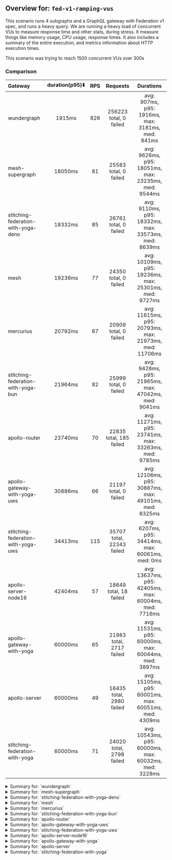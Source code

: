 ## Overview for: `fed-v1-ramping-vus`


This scenario runs 4 subgraphs and a GraphQL gateway with Federation v1 spec, and runs a heavy query. We are running a heavy load of concurrent VUs to measure response time and other stats, during stress. It measure things like memory usage, CPU usage, response times. It also includes a summary of the entire execution, and metrics information about HTTP execution times.


This scenario was trying to reach 1500 concurrent VUs over 300s


### Comparison


| Gateway                             | duration(p95)⬇️ |  RPS  |         Requests          |                       Durations                        |
| :---------------------------------- | :-------------: | :---: | :-----------------------: | :----------------------------------------------------: |
| wundergraph                         |     1915ms      |  826  |  256223 total, 0 failed   |    avg: 907ms, p95: 1916ms, max: 3181ms, med: 841ms    |
| mesh-supergraph                     |     18050ms     |  81   |   25583 total, 0 failed   |  avg: 9626ms, p95: 18051ms, max: 23235ms, med: 9544ms  |
| stitching-federation-with-yoga-deno |     18332ms     |  85   |   26761 total, 0 failed   |  avg: 9110ms, p95: 18332ms, max: 33573ms, med: 8639ms  |
| mesh                                |     19236ms     |  77   |   24350 total, 0 failed   | avg: 10109ms, p95: 19236ms, max: 25301ms, med: 9727ms  |
| mercurius                           |     20792ms     |  67   |   20909 total, 0 failed   | avg: 11615ms, p95: 20793ms, max: 21973ms, med: 11706ms |
| stitching-federation-with-yoga-bun  |     21964ms     |  82   |   25999 total, 0 failed   |  avg: 9428ms, p95: 21965ms, max: 47042ms, med: 9041ms  |
| apollo-router                       |     23740ms     |  70   |  22835 total, 185 failed  | avg: 11271ms, p95: 23741ms, max: 33263ms, med: 9785ms  |
| apollo-gateway-with-yoga-uws        |     30886ms     |  66   |   21197 total, 0 failed   | avg: 12106ms, p95: 30887ms, max: 49101ms, med: 8325ms  |
| stitching-federation-with-yoga-uws  |     34413ms     |  115  | 35707 total, 22343 failed |   avg: 6207ms, p95: 34414ms, max: 60061ms, med: 0ms    |
| apollo-server-node16                |     42404ms     |  57   |  18649 total, 18 failed   | avg: 13637ms, p95: 42405ms, max: 60004ms, med: 7716ms  |
| apollo-gateway-with-yoga            |     60000ms     |  65   | 21983 total, 2717 failed  | avg: 11531ms, p95: 60000ms, max: 60044ms, med: 3897ms  |
| apollo-server                       |     60000ms     |  49   | 16435 total, 2980 failed  | avg: 15105ms, p95: 60001ms, max: 60051ms, med: 4309ms  |
| stitching-federation-with-yoga      |     60000ms     |  71   | 24020 total, 2798 failed  | avg: 10543ms, p95: 60000ms, max: 60032ms, med: 3228ms  |



<details>
  <summary>Summary for: `wundergraph`</summary>

  **K6 Output**




```
     ✓ response code was 200
     ✓ no graphql errors
     ✓ valid response structure

     checks.........................: 100.00% ✓ 768669     ✗ 0     
     data_received..................: 1.3 GB  4.1 MB/s
     data_sent......................: 304 MB  981 kB/s
     http_req_blocked...............: avg=847.5µs  min=900ns  med=1.8µs    max=1.21s p(90)=3µs     p(95)=3.7µs  
     http_req_connecting............: avg=834.73µs min=0s     med=0s       max=1.21s p(90)=0s      p(95)=0s     
     http_req_duration..............: avg=906.83ms min=6.4ms  med=841.39ms max=3.18s p(90)=1.66s   p(95)=1.91s  
       { expected_response:true }...: avg=906.83ms min=6.4ms  med=841.39ms max=3.18s p(90)=1.66s   p(95)=1.91s  
     http_req_failed................: 0.00%   ✓ 0          ✗ 256223
     http_req_receiving.............: avg=5.09ms   min=13.5µs med=27.2µs   max=1.07s p(90)=167.3µs p(95)=642.2µs
     http_req_sending...............: avg=1.67ms   min=5.8µs  med=10.2µs   max=1.07s p(90)=22.7µs  p(95)=98.2µs 
     http_req_tls_handshaking.......: avg=0s       min=0s     med=0s       max=0s    p(90)=0s      p(95)=0s     
     http_req_waiting...............: avg=900.06ms min=6.35ms med=837.7ms  max=3.1s  p(90)=1.64s   p(95)=1.88s  
     http_reqs......................: 256223  826.516144/s
     iteration_duration.............: avg=925.37ms min=6.92ms med=855.31ms max=3.63s p(90)=1.7s    p(95)=1.96s  
     iterations.....................: 256223  826.516144/s
     vus............................: 9       min=9        max=1499
     vus_max........................: 1500    min=1500     max=1500
```


**Performance Overview**


<img src="https://imagedelivery.net/KYe9TScr4TldYHA48pczVg/ddeb7050-dcaf-4c1c-2cb2-2d62d7b36e00/public" alt="Performance Overview" />


**HTTP Overview**


<img src="https://imagedelivery.net/KYe9TScr4TldYHA48pczVg/62b3a78b-3333-4ea7-e1d9-4127188c2200/public" alt="HTTP Overview" />


  </details>

<details>
  <summary>Summary for: `mesh-supergraph`</summary>

  **K6 Output**




```
     ✓ response code was 200
     ✗ no graphql errors
      ↳  98% — ✓ 25275 / ✗ 308
     ✗ valid response structure
      ↳  0% — ✓ 0 / ✗ 25583

     checks.........................: 66.26% ✓ 50858     ✗ 25891 
     data_received..................: 132 MB 421 kB/s
     data_sent......................: 30 MB  97 kB/s
     http_req_blocked...............: avg=52.65µs min=1.4µs  med=2.7µs  max=43.74ms  p(90)=5µs    p(95)=224.18µs
     http_req_connecting............: avg=44.41µs min=0s     med=0s     max=42.89ms  p(90)=0s     p(95)=155.69µs
     http_req_duration..............: avg=9.62s   min=1.06s  med=9.54s  max=23.23s   p(90)=16.95s p(95)=18.05s  
       { expected_response:true }...: avg=9.62s   min=1.06s  med=9.54s  max=23.23s   p(90)=16.95s p(95)=18.05s  
     http_req_failed................: 0.00%  ✓ 0         ✗ 25583 
     http_req_receiving.............: avg=84.46µs min=25.3µs med=66.5µs max=107.39ms p(90)=94µs   p(95)=105.1µs 
     http_req_sending...............: avg=56.72µs min=9µs    med=16.4µs max=181.53ms p(90)=36.1µs p(95)=66.5µs  
     http_req_tls_handshaking.......: avg=0s      min=0s     med=0s     max=0s       p(90)=0s     p(95)=0s      
     http_req_waiting...............: avg=9.62s   min=1.06s  med=9.54s  max=23.23s   p(90)=16.95s p(95)=18.05s  
     http_reqs......................: 25583  81.788039/s
     iteration_duration.............: avg=9.62s   min=1.06s  med=9.54s  max=23.23s   p(90)=16.95s p(95)=18.05s  
     iterations.....................: 25583  81.788039/s
     vus............................: 45     min=0       max=1498
     vus_max........................: 1500   min=1216    max=1500
```


**Performance Overview**


<img src="https://imagedelivery.net/KYe9TScr4TldYHA48pczVg/0aaf24cc-5634-46d1-f998-b755bdccdf00/public" alt="Performance Overview" />


**HTTP Overview**


<img src="https://imagedelivery.net/KYe9TScr4TldYHA48pczVg/a4e1fd8b-adc7-49f2-fb46-1de788586800/public" alt="HTTP Overview" />


  </details>

<details>
  <summary>Summary for: `stitching-federation-with-yoga-deno`</summary>

  **K6 Output**




```
     ✓ response code was 200
     ✗ no graphql errors
      ↳  98% — ✓ 26318 / ✗ 443
     ✗ valid response structure
      ↳  98% — ✓ 26318 / ✗ 443

     checks.........................: 98.89% ✓ 79397     ✗ 886   
     data_received..................: 139 MB 448 kB/s
     data_sent......................: 32 MB  102 kB/s
     http_req_blocked...............: avg=43.94µs  min=1µs      med=2.4µs  max=21.86ms p(90)=4.59µs p(95)=182.9µs
     http_req_connecting............: avg=34.62µs  min=0s       med=0s     max=21.8ms  p(90)=0s     p(95)=117.5µs
     http_req_duration..............: avg=9.11s    min=626.58ms med=8.63s  max=33.57s  p(90)=16.04s p(95)=18.33s 
       { expected_response:true }...: avg=9.11s    min=626.58ms med=8.63s  max=33.57s  p(90)=16.04s p(95)=18.33s 
     http_req_failed................: 0.00%  ✓ 0         ✗ 26761 
     http_req_receiving.............: avg=111.94µs min=17.1µs   med=34.9µs max=37.3ms  p(90)=85µs   p(95)=113.8µs
     http_req_sending...............: avg=75.01µs  min=6.4µs    med=13µs   max=24.36ms p(90)=50.8µs p(95)=96.9µs 
     http_req_tls_handshaking.......: avg=0s       min=0s       med=0s     max=0s      p(90)=0s     p(95)=0s     
     http_req_waiting...............: avg=9.11s    min=626.5ms  med=8.63s  max=33.57s  p(90)=16.04s p(95)=18.33s 
     http_reqs......................: 26761  85.931216/s
     iteration_duration.............: avg=9.11s    min=627.49ms med=8.64s  max=33.57s  p(90)=16.04s p(95)=18.33s 
     iterations.....................: 26761  85.931216/s
     vus............................: 156    min=50      max=1500
     vus_max........................: 1500   min=1500    max=1500
```


**Performance Overview**


<img src="https://imagedelivery.net/KYe9TScr4TldYHA48pczVg/35d3e4e1-5c90-498f-3554-468edaed9300/public" alt="Performance Overview" />


**HTTP Overview**


<img src="https://imagedelivery.net/KYe9TScr4TldYHA48pczVg/162918cf-a10e-49d8-fe65-33b8bbb28800/public" alt="HTTP Overview" />


  </details>

<details>
  <summary>Summary for: `mesh`</summary>

  **K6 Output**




```
     ✓ response code was 200
     ✗ no graphql errors
      ↳  98% — ✓ 24089 / ✗ 261
     ✗ valid response structure
      ↳  98% — ✓ 24089 / ✗ 261

     checks.........................: 99.28% ✓ 72528     ✗ 522   
     data_received..................: 124 MB 397 kB/s
     data_sent......................: 29 MB  92 kB/s
     http_req_blocked...............: avg=78.92µs min=1.4µs    med=2.7µs  max=178.21ms p(90)=4.89µs  p(95)=217.85µs
     http_req_connecting............: avg=70.38µs min=0s       med=0s     max=178.06ms p(90)=0s      p(95)=149.61µs
     http_req_duration..............: avg=10.1s   min=995.33ms med=9.72s  max=25.3s    p(90)=17.93s  p(95)=19.23s  
       { expected_response:true }...: avg=10.1s   min=995.33ms med=9.72s  max=25.3s    p(90)=17.93s  p(95)=19.23s  
     http_req_failed................: 0.00%  ✓ 0         ✗ 24350 
     http_req_receiving.............: avg=90.8µs  min=23µs     med=59.2µs max=72.04ms  p(90)=84.3µs  p(95)=95µs    
     http_req_sending...............: avg=72.47µs min=8.1µs    med=15µs   max=93.9ms   p(90)=35.11µs p(95)=68.4µs  
     http_req_tls_handshaking.......: avg=0s      min=0s       med=0s     max=0s       p(90)=0s      p(95)=0s      
     http_req_waiting...............: avg=10.1s   min=995.21ms med=9.72s  max=25.3s    p(90)=17.93s  p(95)=19.23s  
     http_reqs......................: 24350  77.758339/s
     iteration_duration.............: avg=10.11s  min=996.25ms med=9.72s  max=25.3s    p(90)=17.94s  p(95)=19.23s  
     iterations.....................: 24350  77.758339/s
     vus............................: 145    min=0       max=1500
     vus_max........................: 1500   min=1271    max=1500
```


**Performance Overview**


<img src="https://imagedelivery.net/KYe9TScr4TldYHA48pczVg/39be5e69-6037-4dce-262c-62014d71f900/public" alt="Performance Overview" />


**HTTP Overview**


<img src="https://imagedelivery.net/KYe9TScr4TldYHA48pczVg/62054002-fcc0-4053-2932-2f0e4ddf6e00/public" alt="HTTP Overview" />


  </details>

<details>
  <summary>Summary for: `mercurius`</summary>

  **K6 Output**




```
     ✓ response code was 200
     ✓ no graphql errors
     ✓ valid response structure

     checks.........................: 100.00% ✓ 62727     ✗ 0     
     data_received..................: 105 MB  338 kB/s
     data_sent......................: 25 MB   80 kB/s
     http_req_blocked...............: avg=61.49µs min=1.4µs  med=3.4µs  max=60.95ms p(90)=14.8µs  p(95)=449.4µs 
     http_req_connecting............: avg=51.17µs min=0s     med=0s     max=60.52ms p(90)=0s      p(95)=371.82µs
     http_req_duration..............: avg=11.61s  min=1.03s  med=11.7s  max=21.97s  p(90)=19.68s  p(95)=20.79s  
       { expected_response:true }...: avg=11.61s  min=1.03s  med=11.7s  max=21.97s  p(90)=19.68s  p(95)=20.79s  
     http_req_failed................: 0.00%   ✓ 0         ✗ 20909 
     http_req_receiving.............: avg=83.58µs min=23.6µs med=74.3µs max=26.36ms p(90)=99.9µs  p(95)=112.2µs 
     http_req_sending...............: avg=42.83µs min=7.8µs  med=19µs   max=17.17ms p(90)=48.52µs p(95)=79.6µs  
     http_req_tls_handshaking.......: avg=0s      min=0s     med=0s     max=0s      p(90)=0s      p(95)=0s      
     http_req_waiting...............: avg=11.61s  min=1.03s  med=11.7s  max=21.97s  p(90)=19.68s  p(95)=20.79s  
     http_reqs......................: 20909   67.262398/s
     iteration_duration.............: avg=11.61s  min=1.04s  med=11.7s  max=21.97s  p(90)=19.68s  p(95)=20.79s  
     iterations.....................: 20909   67.262398/s
     vus............................: 228     min=0       max=1499
     vus_max........................: 1500    min=1409    max=1500
```


**Performance Overview**


<img src="https://imagedelivery.net/KYe9TScr4TldYHA48pczVg/6adb8521-48be-4199-0e0e-f75591df1600/public" alt="Performance Overview" />


**HTTP Overview**


<img src="https://imagedelivery.net/KYe9TScr4TldYHA48pczVg/96e92799-1ea4-4c84-37ef-4f41eff08000/public" alt="HTTP Overview" />


  </details>

<details>
  <summary>Summary for: `stitching-federation-with-yoga-bun`</summary>

  **K6 Output**




```
     ✓ response code was 200
     ✗ no graphql errors
      ↳  99% — ✓ 25992 / ✗ 7
     ✗ valid response structure
      ↳  99% — ✓ 25992 / ✗ 7

     checks.........................: 99.98% ✓ 77983     ✗ 14    
     data_received..................: 130 MB 413 kB/s
     data_sent......................: 31 MB  98 kB/s
     http_req_blocked...............: avg=212.58µs min=1.5µs    med=2.7µs   max=329.36ms p(90)=18.39µs p(95)=197.23µs
     http_req_connecting............: avg=197.14µs min=0s       med=0s      max=329.18ms p(90)=0s      p(95)=121.2µs 
     http_req_duration..............: avg=9.42s    min=730.54ms med=9.04s   max=47.04s   p(90)=13.39s  p(95)=21.96s  
       { expected_response:true }...: avg=9.42s    min=730.54ms med=9.04s   max=47.04s   p(90)=13.39s  p(95)=21.96s  
     http_req_failed................: 0.00%  ✓ 0         ✗ 25999 
     http_req_receiving.............: avg=702.2µs  min=23.9µs   med=62.2µs  max=255.32ms p(90)=112.8µs p(95)=192µs   
     http_req_sending...............: avg=332.36µs min=8.9µs    med=16.89µs max=264.59ms p(90)=66.8µs  p(95)=121.2µs 
     http_req_tls_handshaking.......: avg=0s       min=0s       med=0s      max=0s       p(90)=0s      p(95)=0s      
     http_req_waiting...............: avg=9.42s    min=730.33ms med=9.04s   max=47.04s   p(90)=13.39s  p(95)=21.96s  
     http_reqs......................: 25999  82.708215/s
     iteration_duration.............: avg=9.42s    min=731.48ms med=9.04s   max=47.04s   p(90)=13.39s  p(95)=21.96s  
     iterations.....................: 25999  82.708215/s
     vus............................: 98     min=0       max=1500
     vus_max........................: 1500   min=834     max=1500
```


**Performance Overview**


<img src="https://imagedelivery.net/KYe9TScr4TldYHA48pczVg/4a000e7a-b246-4980-c59e-1ed9cbd25800/public" alt="Performance Overview" />


**HTTP Overview**


<img src="https://imagedelivery.net/KYe9TScr4TldYHA48pczVg/0fcad889-e058-4b82-808d-2be97073f100/public" alt="HTTP Overview" />


  </details>

<details>
  <summary>Summary for: `apollo-router`</summary>

  **K6 Output**




```
     ✗ response code was 200
      ↳  99% — ✓ 22650 / ✗ 185
     ✗ no graphql errors
      ↳  98% — ✓ 22481 / ✗ 354
     ✗ valid response structure
      ↳  99% — ✓ 22481 / ✗ 169

     checks.........................: 98.96% ✓ 67612     ✗ 708   
     data_received..................: 113 MB 349 kB/s
     data_sent......................: 27 MB  84 kB/s
     http_req_blocked...............: avg=58.5µs  min=1.1µs    med=2.9µs  max=20.31ms p(90)=8.8µs    p(95)=193.36µs
     http_req_connecting............: avg=47µs    min=0s       med=0s     max=20.27ms p(90)=0s       p(95)=123.63µs
     http_req_duration..............: avg=11.27s  min=142.21ms med=9.78s  max=33.26s  p(90)=21.56s   p(95)=23.74s  
       { expected_response:true }...: avg=11.1s   min=142.21ms med=9.7s   max=33.01s  p(90)=21.3s    p(95)=23.3s   
     http_req_failed................: 0.81%  ✓ 185       ✗ 22650 
     http_req_receiving.............: avg=82.21µs min=22.6µs   med=62.3µs max=43.85ms p(90)=103.46µs p(95)=127.1µs 
     http_req_sending...............: avg=64µs    min=9.19µs   med=17µs   max=35.48ms p(90)=50.8µs   p(95)=76.3µs  
     http_req_tls_handshaking.......: avg=0s      min=0s       med=0s     max=0s      p(90)=0s       p(95)=0s      
     http_req_waiting...............: avg=11.27s  min=142.1ms  med=9.78s  max=33.26s  p(90)=21.56s   p(95)=23.74s  
     http_reqs......................: 22835  70.653423/s
     iteration_duration.............: avg=11.27s  min=143.07ms med=9.78s  max=33.26s  p(90)=21.56s   p(95)=23.74s  
     iterations.....................: 22835  70.653423/s
     vus............................: 125    min=0       max=1500
     vus_max........................: 1500   min=1298    max=1500
```


**Performance Overview**


<img src="https://imagedelivery.net/KYe9TScr4TldYHA48pczVg/db52fa56-44aa-4f3b-1f9b-003d136de700/public" alt="Performance Overview" />


**HTTP Overview**


<img src="https://imagedelivery.net/KYe9TScr4TldYHA48pczVg/86f49d97-2e80-493a-3642-2d661f5e9c00/public" alt="HTTP Overview" />


  </details>

<details>
  <summary>Summary for: `apollo-gateway-with-yoga-uws`</summary>

  **K6 Output**




```
     ✓ response code was 200
     ✗ no graphql errors
      ↳  62% — ✓ 13235 / ✗ 7962
     ✗ valid response structure
      ↳  62% — ✓ 13235 / ✗ 7962

     checks.........................: 74.95% ✓ 47667     ✗ 15924 
     data_received..................: 91 MB  283 kB/s
     data_sent......................: 25 MB  79 kB/s
     http_req_blocked...............: avg=61.31µs min=1.3µs   med=2.5µs  max=126.06ms p(90)=8.6µs  p(95)=338.56µs
     http_req_connecting............: avg=51.94µs min=0s      med=0s     max=125.76ms p(90)=0s     p(95)=157.38µs
     http_req_duration..............: avg=12.1s   min=40.75ms med=8.32s  max=49.1s    p(90)=26s    p(95)=30.88s  
       { expected_response:true }...: avg=12.1s   min=40.75ms med=8.32s  max=49.1s    p(90)=26s    p(95)=30.88s  
     http_req_failed................: 0.00%  ✓ 0         ✗ 21197 
     http_req_receiving.............: avg=71.78µs min=16.5µs  med=46.9µs max=48.87ms  p(90)=76.2µs p(95)=89.8µs  
     http_req_sending...............: avg=59.6µs  min=6.7µs   med=13.3µs max=27.07ms  p(90)=46.1µs p(95)=74.9µs  
     http_req_tls_handshaking.......: avg=0s      min=0s      med=0s     max=0s       p(90)=0s     p(95)=0s      
     http_req_waiting...............: avg=12.1s   min=40.66ms med=8.32s  max=49.1s    p(90)=26s    p(95)=30.88s  
     http_reqs......................: 21197  66.107059/s
     iteration_duration.............: avg=12.1s   min=41.41ms med=8.32s  max=49.1s    p(90)=26s    p(95)=30.88s  
     iterations.....................: 21197  66.107059/s
     vus............................: 239    min=4       max=1500
     vus_max........................: 1500   min=1500    max=1500
```


**Performance Overview**


<img src="https://imagedelivery.net/KYe9TScr4TldYHA48pczVg/f6ae2db4-195c-4a1f-b617-b41eb9907500/public" alt="Performance Overview" />


**HTTP Overview**


<img src="https://imagedelivery.net/KYe9TScr4TldYHA48pczVg/4f4d0c84-a2ed-4f12-fe79-88b87aaa4200/public" alt="HTTP Overview" />


  </details>

<details>
  <summary>Summary for: `stitching-federation-with-yoga-uws`</summary>

  **K6 Output**




```
     ✗ response code was 200
      ↳  37% — ✓ 13364 / ✗ 22343
     ✗ no graphql errors
      ↳  24% — ✓ 8898 / ✗ 26809
     ✗ valid response structure
      ↳  66% — ✓ 8898 / ✗ 4466

     checks.........................: 36.75% ✓ 31160      ✗ 53618 
     data_received..................: 108 MB 347 kB/s
     data_sent......................: 18 MB  58 kB/s
     http_req_blocked...............: avg=169.92µs min=0s       med=0s    max=185.59ms p(90)=4.6µs  p(95)=184.98µs
     http_req_connecting............: avg=161.12µs min=0s       med=0s    max=185.52ms p(90)=0s     p(95)=121.27µs
     http_req_duration..............: avg=6.2s     min=0s       med=0s    max=1m0s     p(90)=23.39s p(95)=34.41s  
       { expected_response:true }...: avg=12.9s    min=997.61ms med=7.71s max=59.99s   p(90)=33.02s p(95)=37.78s  
     http_req_failed................: 62.57% ✓ 22343      ✗ 13364 
     http_req_receiving.............: avg=41.97µs  min=0s       med=0s    max=63.61ms  p(90)=89.8µs p(95)=123.57µs
     http_req_sending...............: avg=59.9µs   min=0s       med=0s    max=56.84ms  p(90)=32.9µs p(95)=61.1µs  
     http_req_tls_handshaking.......: avg=0s       min=0s       med=0s    max=0s       p(90)=0s     p(95)=0s      
     http_req_waiting...............: avg=6.2s     min=0s       med=0s    max=1m0s     p(90)=23.38s p(95)=34.41s  
     http_reqs......................: 35707  115.180322/s
     iteration_duration.............: avg=6.51s    min=327.12µs med=1.14s max=1m1s     p(90)=23.9s  p(95)=34.41s  
     iterations.....................: 35707  115.180322/s
     vus............................: 2      min=0        max=1499
     vus_max........................: 1500   min=1221     max=1500
```


**Performance Overview**


<img src="https://imagedelivery.net/KYe9TScr4TldYHA48pczVg/a904217b-4272-4dd8-f29b-81f41b7b8600/public" alt="Performance Overview" />


**HTTP Overview**


<img src="https://imagedelivery.net/KYe9TScr4TldYHA48pczVg/a16113a9-6258-4dbb-990e-81e55af1d300/public" alt="HTTP Overview" />


  </details>

<details>
  <summary>Summary for: `apollo-server-node16`</summary>

  **K6 Output**




```
     ✗ response code was 200
      ↳  99% — ✓ 18631 / ✗ 18
     ✗ no graphql errors
      ↳  57% — ✓ 10669 / ✗ 7980
     ✗ valid response structure
      ↳  57% — ✓ 10669 / ✗ 7962

     checks.........................: 71.46% ✓ 39969     ✗ 15960 
     data_received..................: 82 MB  251 kB/s
     data_sent......................: 22 MB  68 kB/s
     http_req_blocked...............: avg=188.03µs min=1.4µs    med=2.5µs  max=107.75ms p(90)=14.3µs  p(95)=412.5µs
     http_req_connecting............: avg=177.21µs min=0s       med=0s     max=107.45ms p(90)=0s      p(95)=337.1µs
     http_req_duration..............: avg=13.63s   min=175.91ms med=7.71s  max=1m0s     p(90)=33.26s  p(95)=42.4s  
       { expected_response:true }...: avg=13.59s   min=175.91ms med=7.68s  max=57.88s   p(90)=33.24s  p(95)=42.31s 
     http_req_failed................: 0.09%  ✓ 18        ✗ 18631 
     http_req_receiving.............: avg=66.02µs  min=0s       med=57.8µs max=11.15ms  p(90)=84.82µs p(95)=95.7µs 
     http_req_sending...............: avg=54.19µs  min=7.8µs    med=14µs   max=122.66ms p(90)=41.2µs  p(95)=70.86µs
     http_req_tls_handshaking.......: avg=0s       min=0s       med=0s     max=0s       p(90)=0s      p(95)=0s     
     http_req_waiting...............: avg=13.63s   min=175.81ms med=7.71s  max=1m0s     p(90)=33.26s  p(95)=42.4s  
     http_reqs......................: 18649  57.314187/s
     iteration_duration.............: avg=13.63s   min=176.53ms med=7.71s  max=1m0s     p(90)=33.26s  p(95)=42.4s  
     iterations.....................: 18649  57.314187/s
     vus............................: 32     min=32      max=1500
     vus_max........................: 1500   min=1500    max=1500
```


**Performance Overview**


<img src="https://imagedelivery.net/KYe9TScr4TldYHA48pczVg/1f9b978b-0c99-4832-6628-145c7bd2bd00/public" alt="Performance Overview" />


**HTTP Overview**


<img src="https://imagedelivery.net/KYe9TScr4TldYHA48pczVg/d3005d67-b71f-4e34-ba48-8f5bd1aa8300/public" alt="HTTP Overview" />


  </details>

<details>
  <summary>Summary for: `apollo-gateway-with-yoga`</summary>

  **K6 Output**




```
     ✗ response code was 200
      ↳  87% — ✓ 19266 / ✗ 2717
     ✗ no graphql errors
      ↳  86% — ✓ 18916 / ✗ 3067
     ✗ valid response structure
      ↳  98% — ✓ 18916 / ✗ 350

     checks.........................: 90.29% ✓ 57098     ✗ 6134  
     data_received..................: 96 MB  288 kB/s
     data_sent......................: 26 MB  79 kB/s
     http_req_blocked...............: avg=252.81µs min=1.1µs   med=2.7µs  max=32.56ms p(90)=330.38µs p(95)=658.66µs
     http_req_connecting............: avg=233.18µs min=0s      med=0s     max=32.42ms p(90)=264.98µs p(95)=537.18µs
     http_req_duration..............: avg=11.53s   min=88.2ms  med=3.89s  max=1m0s    p(90)=59.99s   p(95)=1m0s    
       { expected_response:true }...: avg=4.7s     min=88.2ms  med=3.82s  max=59.19s  p(90)=4.53s    p(95)=5.49s   
     http_req_failed................: 12.35% ✓ 2717      ✗ 19266 
     http_req_receiving.............: avg=55.61µs  min=0s      med=51.2µs max=10.86ms p(90)=81.1µs   p(95)=90µs    
     http_req_sending...............: avg=47.33µs  min=7.7µs   med=14.9µs max=30.97ms p(90)=51.9µs   p(95)=68.9µs  
     http_req_tls_handshaking.......: avg=0s       min=0s      med=0s     max=0s      p(90)=0s       p(95)=0s      
     http_req_waiting...............: avg=11.53s   min=88.09ms med=3.89s  max=1m0s    p(90)=59.99s   p(95)=1m0s    
     http_reqs......................: 21983  65.752404/s
     iteration_duration.............: avg=11.53s   min=88.94ms med=3.89s  max=1m0s    p(90)=1m0s     p(95)=1m0s    
     iterations.....................: 21983  65.752404/s
     vus............................: 3      min=0       max=1500
     vus_max........................: 1500   min=1500    max=1500
```


**Performance Overview**


<img src="https://imagedelivery.net/KYe9TScr4TldYHA48pczVg/90f28008-80b6-41c2-1607-18b6b4060600/public" alt="Performance Overview" />


**HTTP Overview**


<img src="https://imagedelivery.net/KYe9TScr4TldYHA48pczVg/80fdd532-685f-4755-eb81-4290f1b7d100/public" alt="HTTP Overview" />


  </details>

<details>
  <summary>Summary for: `apollo-server`</summary>

  **K6 Output**




```
     ✗ response code was 200
      ↳  81% — ✓ 13455 / ✗ 2980
     ✗ no graphql errors
      ↳  80% — ✓ 13273 / ✗ 3162
     ✗ valid response structure
      ↳  98% — ✓ 13273 / ✗ 182

     checks.........................: 86.34% ✓ 40001     ✗ 6324  
     data_received..................: 69 MB  207 kB/s
     data_sent......................: 20 MB  60 kB/s
     http_req_blocked...............: avg=372.44µs min=1.8µs    med=3.6µs  max=42.3ms  p(90)=502.78µs p(95)=1.3ms  
     http_req_connecting............: avg=338.49µs min=0s       med=0s     max=42.21ms p(90)=406.26µs p(95)=1.11ms 
     http_req_duration..............: avg=15.1s    min=104.58ms med=4.3s   max=1m0s    p(90)=1m0s     p(95)=1m0s   
       { expected_response:true }...: avg=5.16s    min=104.58ms med=4.21s  max=59.55s  p(90)=4.88s    p(95)=5.79s  
     http_req_failed................: 18.13% ✓ 2980      ✗ 13455 
     http_req_receiving.............: avg=75.96µs  min=0s       med=74.8µs max=7.36ms  p(90)=112.8µs  p(95)=131.3µs
     http_req_sending...............: avg=63.65µs  min=10µs     med=22µs   max=26.94ms p(90)=70.3µs   p(95)=95.03µs
     http_req_tls_handshaking.......: avg=0s       min=0s       med=0s     max=0s      p(90)=0s       p(95)=0s     
     http_req_waiting...............: avg=15.1s    min=104.47ms med=4.3s   max=1m0s    p(90)=59.99s   p(95)=1m0s   
     http_reqs......................: 16435  49.142973/s
     iteration_duration.............: avg=15.1s    min=105.3ms  med=4.31s  max=1m0s    p(90)=1m0s     p(95)=1m0s   
     iterations.....................: 16435  49.142973/s
     vus............................: 29     min=0       max=1500
     vus_max........................: 1500   min=1021    max=1500
```


**Performance Overview**


<img src="https://imagedelivery.net/KYe9TScr4TldYHA48pczVg/dcc8203f-8ed5-4070-c956-347c9d8f3000/public" alt="Performance Overview" />


**HTTP Overview**


<img src="https://imagedelivery.net/KYe9TScr4TldYHA48pczVg/587af5e9-aad4-4b02-cd85-2b5d724c4800/public" alt="HTTP Overview" />


  </details>

<details>
  <summary>Summary for: `stitching-federation-with-yoga`</summary>

  **K6 Output**




```
     ✗ response code was 200
      ↳  88% — ✓ 21222 / ✗ 2798
     ✗ no graphql errors
      ↳  88% — ✓ 21181 / ✗ 2839
     ✗ valid response structure
      ↳  99% — ✓ 21181 / ✗ 41

     checks.........................: 91.80% ✓ 63584     ✗ 5678  
     data_received..................: 107 MB 321 kB/s
     data_sent......................: 29 MB  86 kB/s
     http_req_blocked...............: avg=256.78µs min=1.6µs   med=3.2µs max=44.28ms p(90)=356.24µs p(95)=682.45µs
     http_req_connecting............: avg=234.49µs min=0s      med=0s    max=44.21ms p(90)=283.62µs p(95)=538.72µs
     http_req_duration..............: avg=10.54s   min=76.01ms med=3.22s max=1m0s    p(90)=59.99s   p(95)=1m0s    
       { expected_response:true }...: avg=4.02s    min=76.01ms med=3.18s max=59.88s  p(90)=3.52s    p(95)=4.59s   
     http_req_failed................: 11.64% ✓ 2798      ✗ 21222 
     http_req_receiving.............: avg=70.87µs  min=0s      med=65µs  max=10.27ms p(90)=93µs     p(95)=104µs   
     http_req_sending...............: avg=57.87µs  min=8.3µs   med=18µs  max=23.17ms p(90)=59.1µs   p(95)=80.2µs  
     http_req_tls_handshaking.......: avg=0s       min=0s      med=0s    max=0s      p(90)=0s       p(95)=0s      
     http_req_waiting...............: avg=10.54s   min=75.87ms med=3.22s max=1m0s    p(90)=59.99s   p(95)=1m0s    
     http_reqs......................: 24020  71.830232/s
     iteration_duration.............: avg=10.54s   min=76.77ms med=3.22s max=1m0s    p(90)=1m0s     p(95)=1m0s    
     iterations.....................: 24020  71.830232/s
     vus............................: 10     min=0       max=1500
     vus_max........................: 1500   min=1124    max=1500
```


**Performance Overview**


<img src="https://imagedelivery.net/KYe9TScr4TldYHA48pczVg/a84e8ec2-f453-4a07-0d52-0244c7229200/public" alt="Performance Overview" />


**HTTP Overview**


<img src="https://imagedelivery.net/KYe9TScr4TldYHA48pczVg/3d9b7230-f913-444f-0beb-ae7cf1e7d000/public" alt="HTTP Overview" />


  </details>